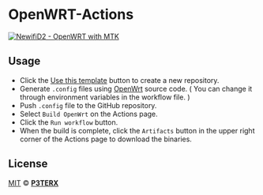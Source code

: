 # OpenWRT-Actions
[![NewifiD2 - OpenWRT with MTK](https://github.com/lukaskronus/Router-Firmware/actions/workflows/newifid2_mtk.yml/badge.svg)](https://github.com/lukaskronus/Router-Firmware/actions/workflows/newifid2_mtk.yml)
## Usage

- Click the [Use this template](https://github.com/P3TERX/Actions-OpenWrt/generate) button to create a new repository.
- Generate `.config` files using [OpenWrt](https://github.com/openwrt/openwrt.git) source code. ( You can change it through environment variables in the workflow file. )
- Push `.config` file to the GitHub repository.
- Select `Build OpenWrt` on the Actions page.
- Click the `Run workflow` button.
- When the build is complete, click the `Artifacts` button in the upper right corner of the Actions page to download the binaries.

## License

[MIT](https://github.com/P3TERX/Actions-OpenWrt/blob/main/LICENSE) © [**P3TERX**](https://p3terx.com)
